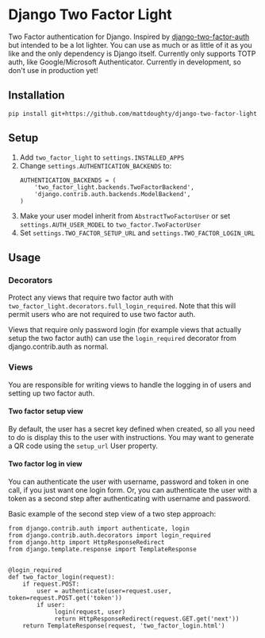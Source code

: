 # Django Two Factor Light

Two Factor authentication for Django. Inspired by [django-two-factor-auth](https://github.com/Bouke/django-two-factor-auth) but intended to be a lot lighter. You can use as much or as little of it as you like and the only dependency is Django itself. Currently only supports TOTP auth, like Google/Microsoft Authenticator. Currently in development, so don't use in production yet!


## Installation

`pip install git+https://github.com/mattdoughty/django-two-factor-light`

## Setup

1. Add `two_factor_light` to `settings.INSTALLED_APPS`
1. Change `settings.AUTHENTICATION_BACKENDS` to:
   ````
   AUTHENTICATION_BACKENDS = (
       'two_factor_light.backends.TwoFactorBackend',
       'django.contrib.auth.backends.ModelBackend',
   )
   ````
1. Make your user model inherit from `AbstractTwoFactorUser` or set `settings.AUTH_USER_MODEL` to `two_factor.TwoFactorUser`
1. Set `settings.TWO_FACTOR_SETUP_URL` and `settings.TWO_FACTOR_LOGIN_URL`

## Usage

### Decorators

Protect any views that require two factor auth with `two_factor_light.decorators.full_login_required`. Note that this will permit users who are not required to use two factor auth.

Views that require only password login (for example views that actually setup the two factor auth) can use the `login_required` decorator from django.contrib.auth as normal.


### Views

You are responsible for writing views to handle the logging in of users and setting up two factor auth.

#### Two factor setup view
By default, the user has a secret key defined when created, so all you need to do is display this to the user with instructions. You may want to generate a QR code using the `setup_url` User property.

#### Two factor log in view
You can authenticate the user with username, password and token in one call, if you just want one login form. Or, you can authenticate the user with a token as a second step after authenticating with username and password.

Basic example of the second step view of a two step approach:
````
from django.contrib.auth import authenticate, login
from django.contrib.auth.decorators import login_required
from django.http import HttpResponseRedirect
from django.template.response import TemplateResponse


@login_required
def two_factor_login(request):
    if request.POST:
        user = authenticate(user=request.user, token=request.POST.get('token'))
        if user:
             login(request, user)
             return HttpResponseRedirect(request.GET.get('next'))
    return TemplateResponse(request, 'two_factor_login.html')
````